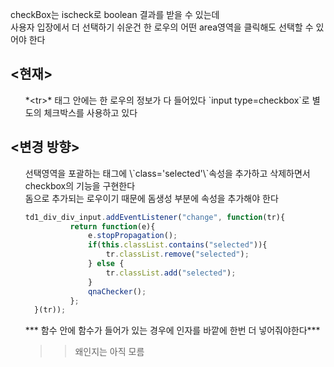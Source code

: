 
checkBox는 ischeck로 boolean 결과를 받을 수 있는데 <br>
사용자 입장에서 더 선택하기 쉬운건 한 로우의 어떤 area영역을 클릭해도
선택할 수 있어야 한다

<h2><현재></h2>
<ul>
*&#60;tr&#62;* 태그 안에는 한 로우의 정보가 다 들어있다
`input type=checkbox`로 별도의 체크박스를 사용하고 있다
</ul>

<h2><변경 방향></h2>
<p>
<ul>
선택영역을 포괄하는 태그에 \`class='selected'\`속성을 추가하고 삭제하면서
checkbox의 기능을 구현한다<br>
돔으로 추가되는 로우이기 때문에 돔생성 부분에 속성을 추가해야 한다

  ```javascript
  td1_div_div_input.addEventListener("change", function(tr){
			return function(e){
			    e.stopPropagation();
				if(this.classList.contains("selected")){
					tr.classList.remove("selected");
				} else {
					tr.classList.add("selected");
				}
				qnaChecker();
			};
	}(tr));
```
  
\*\*\*  함수 안에 함수가 들어가 있는 경우에 인자를 바깥에 한번 더 넣어줘야한다\*\*\*
  >> 왜인지는 아직 모름 

